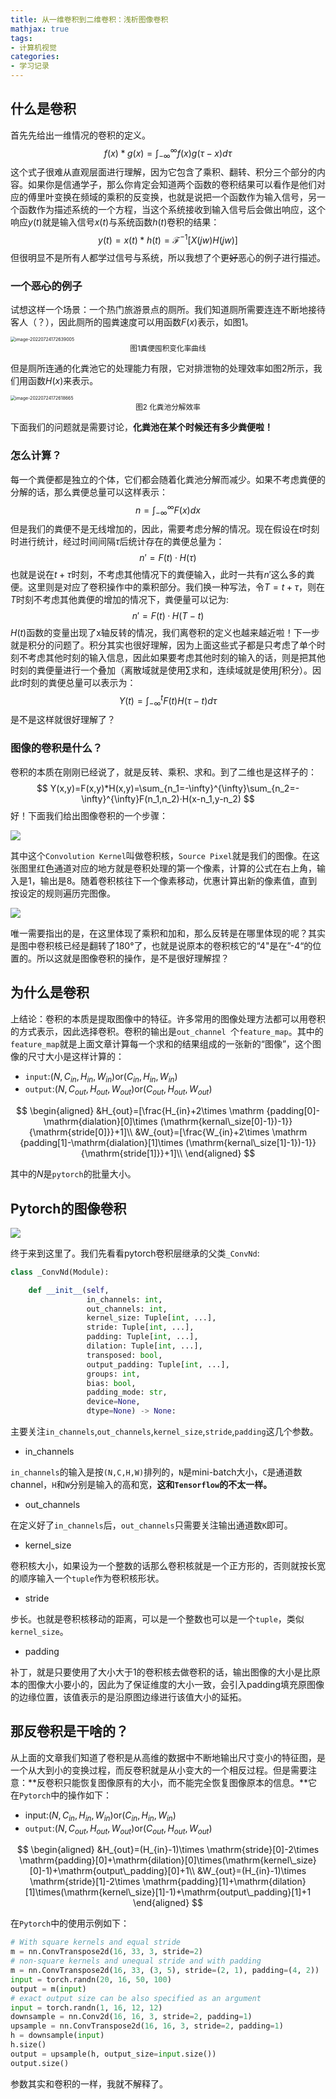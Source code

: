 ```yaml
---
title: 从一维卷积到二维卷积：浅析图像卷积
mathjax: true
tags:
- 计算机视觉
categories:
- 学习记录
---
```




## 什么是卷积

首先先给出一维情况的卷积的定义。
$$
f(x)*g(x)=\int_{-\infty}^{\infty}f(x)g(\tau-x)d\tau
$$
这个式子很难从直观层面进行理解，因为它包含了乘积、翻转、积分三个部分的内容。如果你是信通学子，那么你肯定会知道两个函数的卷积结果可以看作是他们对应的傅里叶变换在频域的乘积的反变换，也就是说把一个函数作为输入信号，另一个函数作为描述系统的一个方程，当这个系统接收到输入信号后会做出响应，这个响应$y(t)$就是输入信号$x(t)$与系统函数$h(t)$卷积的结果：
$$
y(t)=x(t)*h(t)=\mathcal F^{-1}[X(jw)H(jw)]
$$
但很明显不是所有人都学过信号与系统，所以我想了个更~~好~~恶心的例子进行描述。<!--more-->

### 一个~~恶心~~的例子

试想这样一个场景：一个热门旅游景点的厕所。我们知道厕所需要连连不断地接待客人（？），因此厕所的囤粪速度可以用函数$F(x)$表示，如图1。

<img src="https://s2.loli.net/2022/08/03/7FHNVEs1uM5RCIB.png" alt="image-20220724172639005" style="zoom:50%;" />

<center><small>图1粪便囤积变化率曲线</small></center>

但是厕所连通的化粪池它的处理能力有限，它对排泄物的处理效率如图2所示，我们用函数$H(x)$来表示。

<img src="https://s2.loli.net/2022/08/03/BtJzpROGo3rTNYF.png" alt="image-20220724172618665" style="zoom:50%;" />

<center><small>图2 化粪池分解效率</small></center>

下面我们的问题就是需要讨论，**化粪池在某个时候还有多少粪便啦！**

### 怎么计算？

每一个粪便都是独立的个体，它们都会随着化粪池分解而减少。如果不考虑粪便的分解的话，那么粪便总量可以这样表示：
$$
n =\int_{-\infty}^{\infty}F(x)dx
$$
但是我们的粪便不是无线增加的，因此，需要考虑分解的情况。现在假设在$t$时刻时进行统计，经过时间间隔$\tau$后统计存在的粪便总量为：
$$
n' = F(t)·H(\tau)
$$
也就是说在$t+\tau$时刻，不考虑其他情况下的粪便输入，此时一共有$n'$这么多的粪便。这里则是对应了卷积操作中的乘积部分。我们换一种写法，令$T=t+\tau$，则在$T$时刻不考虑其他粪便的增加的情况下，粪便量可以记为:
$$
n'=F(t)·H(T-t)
$$
$H(t)$函数的变量出现了x轴反转的情况，我们离卷积的定义也越来越近啦！下一步就是积分的问题了。积分其实也很好理解，因为上面这些式子都是只考虑了单个时刻不考虑其他时刻的输入信息，因此如果要考虑其他时刻的输入的话，则是把其他时刻的粪便量进行一个叠加（离散域就是使用$\sum$求和，连续域就是使用$\int$积分）。因此$t$时刻的粪便总量可以表示为：
$$
Y(t)=\int_{-\infty}^{t}F(t)H(\tau-t)d\tau
$$
是不是这样就很好理解了？

### 图像的卷积是什么？

卷积的本质在刚刚已经说了，就是反转、乘积、求和。到了二维也是这样子的：\
$$
Y(x,y)=F(x,y)*H(x,y)=\sum_{n_1=-\infty}^{\infty}\sum_{n_2=-\infty}^{\infty}F(n_1,n_2)·H(x-n_1,y-n_2)
$$
好！下面我们给出图像卷积的一个步骤：

![](https://img-blog.csdnimg.cn/20200308112430934.png?x-oss-process=image/watermark,type_ZmFuZ3poZW5naGVpdGk,shadow_10,text_aHR0cHM6Ly9ibG9nLmNzZG4ubmV0L25hcnVoaW5h,size_16,color_FFFFFF,t_70)

其中这个`Convolution Kernel`叫做卷积核，`Source Pixel`就是我们的图像。在这张图里红色通道对应的地方就是卷积处理的第一个像素，计算的公式在右上角，输入是1，输出是8。随着卷积核往下一个像素移动，优惠计算出新的像素值，直到按设定的规则遍历完图像。

![](https://pic3.zhimg.com/v2-8a6695c2e086525ac5a61610348739b2_b.gif)

唯一需要指出的是，在这里体现了乘积和加和，那么反转是在哪里体现的呢？其实是图中卷积核已经是翻转了180°了，也就是说原本的卷积核它的“4"是在”-4“的位置的。所以这就是图像卷积的操作，是不是很好理解捏？

## 为什么是卷积

上结论：卷积的本质是提取图像中的特征。许多常用的图像处理方法都可以用卷积的方式表示，因此选择卷积。卷积的输出是`out_channel `个`feature_map`。其中的`feature_map`就是上面文章计算每一个求和的结果组成的一张新的“图像”，这个图像的尺寸大小是这样计算的：

* `input`:$(N,C_{in},H_{in},W_{in})$or$(C_{in},H_{in},W_{in})$
* `output`:$(N,C_{out},H_{out},W_{out})$or$(C_{out},H_{out},W_{out})$

$$
\begin{aligned}
&H_{out}=[\frac{H_{in}+2\times \mathrm {padding[0]-\mathrm{dialation}[0]\times (\mathrm{kernal\_size[0]-1})-1}}{\mathrm{stride[0]}}+1]\\
&W_{out}=[\frac{W_{in}+2\times \mathrm {padding[1]-\mathrm{dialation}[1]\times (\mathrm{kernal\_size[1]-1})-1}}{\mathrm{stride[1]}}+1]\\
\end{aligned}
$$

其中的$N$是`pytorch`的批量大小。

## Pytorch的图像卷积

![](https://img-blog.csdnimg.cn/20201121195053531.gif)

终于来到这里了。我们先看看pytorch卷积层继承的父类`_ConvNd`:

```python
class _ConvNd(Module):

    def __init__(self,
                 in_channels: int,
                 out_channels: int,
                 kernel_size: Tuple[int, ...],
                 stride: Tuple[int, ...],
                 padding: Tuple[int, ...],
                 dilation: Tuple[int, ...],
                 transposed: bool,
                 output_padding: Tuple[int, ...],
                 groups: int,
                 bias: bool,
                 padding_mode: str,
                 device=None,
                 dtype=None) -> None:
```



主要关注`in_channels`,`out_channels`,`kernel_size`,`stride`,`padding`这几个参数。

* in_channels

`in_channels`的输入是按`(N,C,H,W)`排列的，`N`是mini-batch大小，`C`是通道数channel，`H`和`W`分别是输入的高和宽，**这和`Tensorflow`的不太一样。**

* out_channels

在定义好了`in_channels`后，`out_channels`只需要关注输出通道数`K`即可。

* kernel_size

卷积核大小，如果设为一个整数的话那么卷积核就是一个正方形的，否则就按长宽的顺序输入一个`tuple`作为卷积核形状。

* stride

步长。也就是卷积核移动的距离，可以是一个整数也可以是一个`tuple`，类似`kernel_size`。

* padding

补丁，就是只要使用了大小大于1的卷积核去做卷积的话，输出图像的大小是比原本的图像大小要小的，因此为了保证维度的大小一致，会引入padding填充原图像的边缘位置，该值表示的是沿原图边缘进行该值大小的延拓。

## 那反卷积是干啥的？

从上面的文章我们知道了卷积是从高维的数据中不断地输出尺寸变小的特征图，是一个从大到小的变换过程，而反卷积就是从小变大的一个相反过程。但是需要注意：**反卷积只能恢复图像原有的大小，而不能完全恢复图像原本的信息。**它在`Pytorch`中的操作如下：

* input:$(N,C_{in},H_{in},W_{in})$or$(C_{in},H_{in},W_{in})$
* `output`:$(N,C_{out},H_{out},W_{out})$or$(C_{out},H_{out},W_{out})$

$$
\begin{aligned}
&H_{out}=(H_{in}-1)\times \mathrm{stride}[0]-2\times \mathrm{padding}[0]+\mathrm{dilation}[0]\times(\mathrm{kernel\_size}[0]-1)+\mathrm{output\_padding}[0]+1\\
&W_{out}=(H_{in}-1)\times \mathrm{stride}[1]-2\times \mathrm{padding}[1]+\mathrm{dilation}[1]\times(\mathrm{kernel\_size}[1]-1)+\mathrm{output\_padding}[1]+1
\end{aligned}
$$

在`Pytorch`中的使用示例如下：

```python
# With square kernels and equal stride
m = nn.ConvTranspose2d(16, 33, 3, stride=2)
# non-square kernels and unequal stride and with padding
m = nn.ConvTranspose2d(16, 33, (3, 5), stride=(2, 1), padding=(4, 2))
input = torch.randn(20, 16, 50, 100)
output = m(input)
# exact output size can be also specified as an argument
input = torch.randn(1, 16, 12, 12)
downsample = nn.Conv2d(16, 16, 3, stride=2, padding=1)
upsample = nn.ConvTranspose2d(16, 16, 3, stride=2, padding=1)
h = downsample(input)
h.size()
output = upsample(h, output_size=input.size())
output.size()
```

参数其实和卷积的一样，我就不解释了。

